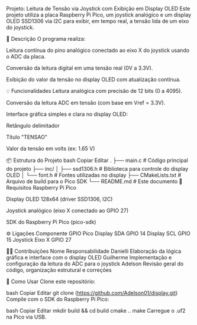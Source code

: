 Projeto: Leitura de Tensão via Joystick com Exibição em Display OLED
Este projeto utiliza a placa Raspberry Pi Pico, um joystick analógico e um display OLED SSD1306 via I2C para exibir, em tempo real, a tensão lida de um eixo do joystick.

📌 Descrição
O programa realiza:

Leitura contínua do pino analógico conectado ao eixo X do joystick usando o ADC da placa.

Conversão da leitura digital em uma tensão real (0V a 3.3V).

Exibição do valor da tensão no display OLED com atualização contínua.

💡 Funcionalidades
Leitura analógica com precisão de 12 bits (0 a 4095).

Conversão da leitura ADC em tensão (com base em Vref = 3.3V).

Interface gráfica simples e clara no display OLED:

Retângulo delimitador

Título "TENSAO"

Valor da tensão em volts (ex: 1.65 V)

📦 Estrutura do Projeto
bash
Copiar
Editar
.
├── main.c              # Código principal do projeto
├── inc/
│   ├── ssd1306.h       # Biblioteca para controle do display OLED
│   └── font.h          # Fontes utilizadas no display
├── CMakeLists.txt      # Arquivo de build para o Pico SDK
└── README.md           # Este documento
🔧 Requisitos
Raspberry Pi Pico

Display OLED 128x64 (driver SSD1306, I2C)

Joystick analógico (eixo X conectado ao GPIO 27)

SDK do Raspberry Pi Pico (pico-sdk)

⚙️ Ligações
Componente	GPIO Pico
Display SDA	GPIO 14
Display SCL	GPIO 15
Joystick Eixo X	GPIO 27

👩‍💻 Contribuições
Nome	Responsabilidade
Danielli	Elaboração da lógica gráfica e interface com o display OLED
Guilherme	Implementação e configuração da leitura do ADC para o joystick
Adelson	Revisão geral do código, organização estrutural e correções

🚀 Como Usar
Clone este repositório:

bash
Copiar
Editar
git clone (https://github.com/Adelson01/display.git)
Compile com o SDK do Raspberry Pi Pico:

bash
Copiar
Editar
mkdir build && cd build
cmake ..
make
Carregue o .uf2 na Pico via USB.

